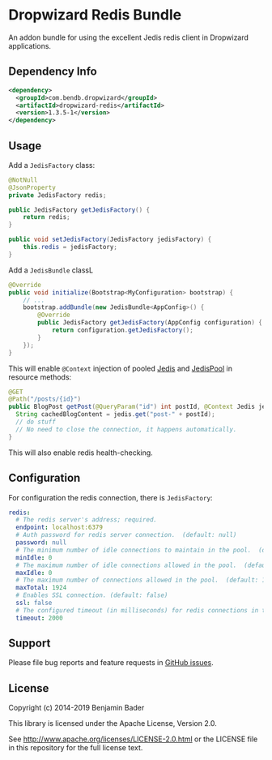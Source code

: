 Dropwizard Redis Bundle
======================

An addon bundle for using the excellent Jedis redis client in Dropwizard applications.


Dependency Info
---------------

```xml
<dependency>
  <groupId>com.bendb.dropwizard</groupId>
  <artifactId>dropwizard-redis</artifactId>
  <version>1.3.5-1</version>
</dependency>
```


Usage
-----

Add a `JedisFactory` class:

```java
@NotNull
@JsonProperty
private JedisFactory redis;

public JedisFactory getJedisFactory() {
	return redis;
}

public void setJedisFactory(JedisFactory jedisFactory) {
	this.redis = jedisFactory;
}
```

Add a `JedisBundle` classL

```java
@Override
public void initialize(Bootstrap<MyConfiguration> bootstrap) {
    // ...
    bootstrap.addBundle(new JedisBundle<AppConfig>() {
        @Override
        public JedisFactory getJedisFactory(AppConfig configuration) {
            return configuration.getJedisFactory();
        }
    });
}
```

This will enable `@Context` injection of pooled [Jedis](http://todo) and [JedisPool](http://todo) in resource methods:

```java
@GET
@Path("/posts/{id}")
public BlogPost getPost(@QueryParam("id") int postId, @Context Jedis jedis) {
  String cachedBlogContent = jedis.get("post-" + postId);
  // do stuff
  // No need to close the connection, it happens automatically.
}
```

This will also enable redis health-checking.


Configuration
-------------

For configuration the redis connection, there is `JedisFactory`:

```yaml
redis:
  # The redis server's address; required.
  endpoint: localhost:6379
  # Auth password for redis server connection.  (default: null)
  password: null
  # The minimum number of idle connections to maintain in the pool.  (default: 0)
  minIdle: 0
  # The maximum number of idle connections allowed in the pool.  (default: 0)
  maxIdle: 0
  # The maximum number of connections allowed in the pool.  (default: 1024)
  maxTotal: 1924
  # Enables SSL connection. (default: false)
  ssl: false
  # The configured timeout (in milliseconds) for redis connections in the connection pool.  (default: 2000)
  timeout: 2000
```

Support
-------

Please file bug reports and feature requests in [GitHub issues](https://github.com/benjamin-bader/droptools/issues).


License
-------

Copyright (c) 2014-2019 Benjamin Bader

This library is licensed under the Apache License, Version 2.0.

See http://www.apache.org/licenses/LICENSE-2.0.html or the LICENSE file in this repository for the full license text.
